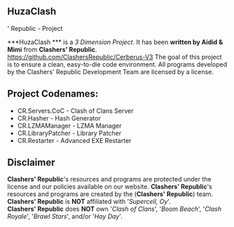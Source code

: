 ## HuzaClash
' Republic - Project

***HuzaClash
*** is a _3 Dimension Project_.
It has been **written by Aidid & Mimi** from **Clashers' Republic**. 
https://github.com/ClashersRepublic/Cerberus-V3
The goal of this project is to ensure a clean, easy-to-die code environment.
All programs developed by the Clashers' Republic Development Team are licensed by a license.

## Project Codenames:
* CR.Servers.CoC - Clash of Clans Server
* CR.Hasher - Hash Generator
* CR.LZMAManager - LZMA Manager
* CR.LibraryPatcher - Library Patcher
* CR.Restarter - Advanced EXE Restarter

## Disclaimer
**Clashers' Republic**'s resources and programs are protected under the license and our policies available on our website.
**Clashers' Republic**'s resources and programs are created by the (**Clashers' Republic**) team.  
**Clashers' Republic** is **NOT** affiliated with '_Supercell, Oy_'.  
**Clashers' Republic** does **NOT** own '_Clash of Clans_', '_Boom Beach_', '_Clash Royale_', '_Brawl Stars_', and/or '_Hay Day_'.
